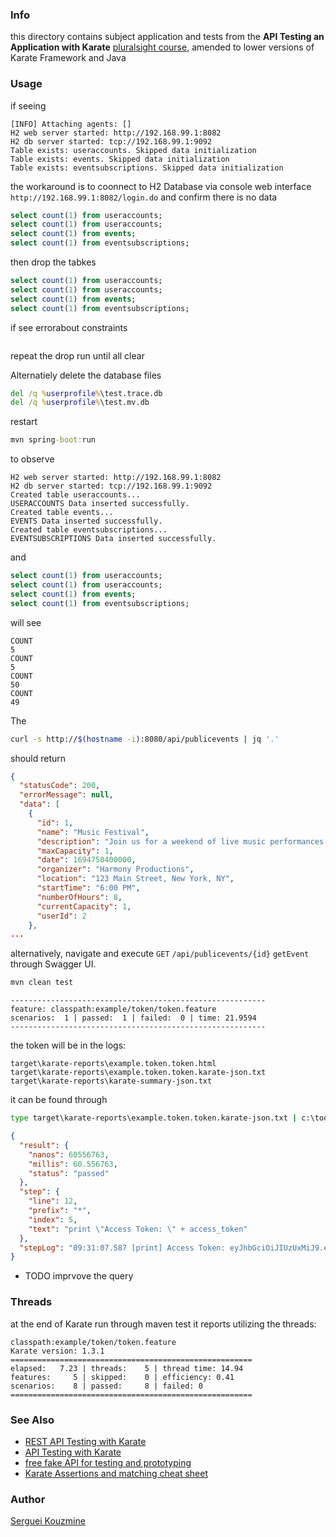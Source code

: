 ### Info

this directory contains subject application and tests from the __API Testing an Application with Karate__ [pluralsight course](https://app.pluralsight.com/library/courses/karate-api-testing-application), amended to lower versions of Karate Framework and Java

### Usage

if seeing
```text
[INFO] Attaching agents: []
H2 web server started: http://192.168.99.1:8082
H2 db server started: tcp://192.168.99.1:9092
Table exists: useraccounts. Skipped data initialization
Table exists: events. Skipped data initialization
Table exists: eventsubscriptions. Skipped data initialization

```


the workaround is to coonnect to H2 Database via console web interface `http://192.168.99.1:8082/login.do` and confirm there is no data 

```SQL
select count(1) from useraccounts;
select count(1) from useraccounts;
select count(1) from events;
select count(1) from eventsubscriptions;
```

then drop the tabkes

```SQL
select count(1) from useraccounts;
select count(1) from useraccounts;
select count(1) from events;
select count(1) from eventsubscriptions;

```

if see errorabout constraints
```text
```
repeat the drop run until all clear

Alternatiely delete the database files
```cmd
del /q %userprofile%\test.trace.db
del /q %userprofile%\test.mv.db
```

restart 

```cmd
mvn spring-boot:run
```
to observe


```text
H2 web server started: http://192.168.99.1:8082
H2 db server started: tcp://192.168.99.1:9092
Created table useraccounts...
USERACCOUNTS Data inserted successfully.
Created table events...
EVENTS Data inserted successfully.
Created table eventsubscriptions...
EVENTSUBSCRIPTIONS Data inserted successfully.
```

and 
```SQL
select count(1) from useraccounts;
select count(1) from useraccounts;
select count(1) from events;
select count(1) from eventsubscriptions;

```
will see
```text
COUNT
5
COUNT
5
COUNT
50
COUNT
49
```

The
```sh
curl -s http://$(hostname -i):8080/api/publicevents | jq '.'
```
should return

```JSON
{
  "statusCode": 200,
  "errorMessage": null,
  "data": [
    {
      "id": 1,
      "name": "Music Festival",
      "description": "Join us for a weekend of live music performances by renowned artists.",
      "maxCapacity": 1,
      "date": 1694750400000,
      "organizer": "Harmony Productions",
      "location": "123 Main Street, New York, NY",
      "startTime": "6:00 PM",
      "numberOfHours": 8,
      "currentCapacity": 1,
      "userId": 2
    },
... 
```
alternatively, navigate and execute `GET` `/api/publicevents/{id}` `getEvent` through Swagger UI.

```cmd
mvn clean test
```
```text
---------------------------------------------------------
feature: classpath:example/token/token.feature
scenarios:  1 | passed:  1 | failed:  0 | time: 21.9594
---------------------------------------------------------
```
the token will be in the logs:
```text
target\karate-reports\example.token.token.html
target\karate-reports\example.token.token.karate-json.txt
target\karate-reports\karate-summary-json.txt
```

it can be found through
```cmd
type target\karate-reports\example.token.token.karate-json.txt | c:\tools\jq-win64.exe ".scenarioResults[0].stepResults[6]"
```
```JSON
{
  "result": {
    "nanos": 60556763,
    "millis": 60.556763,
    "status": "passed"
  },
  "step": {
    "line": 12,
    "prefix": "*",
    "index": 5,
    "text": "print \"Access Token: \" + access_token"
  },
  "stepLog": "09:31:07.587 [print] Access Token: eyJhbGciOiJIUzUxMiJ9.eyJ1aWQiOjEsInN1YiI6ImpvaG5zQHBvY2lzb2Z0LmNvbSIsImV4cCI6MTY5MTY5MjI2NywiaWF0IjoxNjkxNjc0MjY3fQ.3fewnoYwpBqFODAkQ97hbrsihXjDdNPMLAtzfNj3LZ68re2_QCV-NvZ6NeqxK21d2Hv9ekPaONsZQW5TTq6w6g \n"
}
```
* TODO imprvove the query
### Threads

at the end of Karate run through maven test it reports utilizing the threads:

```text
classpath:example/token/token.feature
Karate version: 1.3.1
======================================================
elapsed:   7.23 | threads:    5 | thread time: 14.94
features:     5 | skipped:    0 | efficiency: 0.41
scenarios:    8 | passed:     8 | failed: 0
======================================================

```
### See Also

   * [REST API Testing with Karate](https://www.baeldung.com/karate-rest-api-testing)
   * [API Testing with Karate](https://www.rajith.me/2020/04/api-testing-with-karate.html)
   * [free fake API for testing and prototyping](https://jsonplaceholder.typicode.com)
   * [Karate Assertions and matching cheat sheet](https://priyankab85.medium.com/cheat-sheet-for-karate-assertions-and-matching-d248383546e0)


### Author
[Serguei Kouzmine](kouzmine_serguei@yahoo.com)
